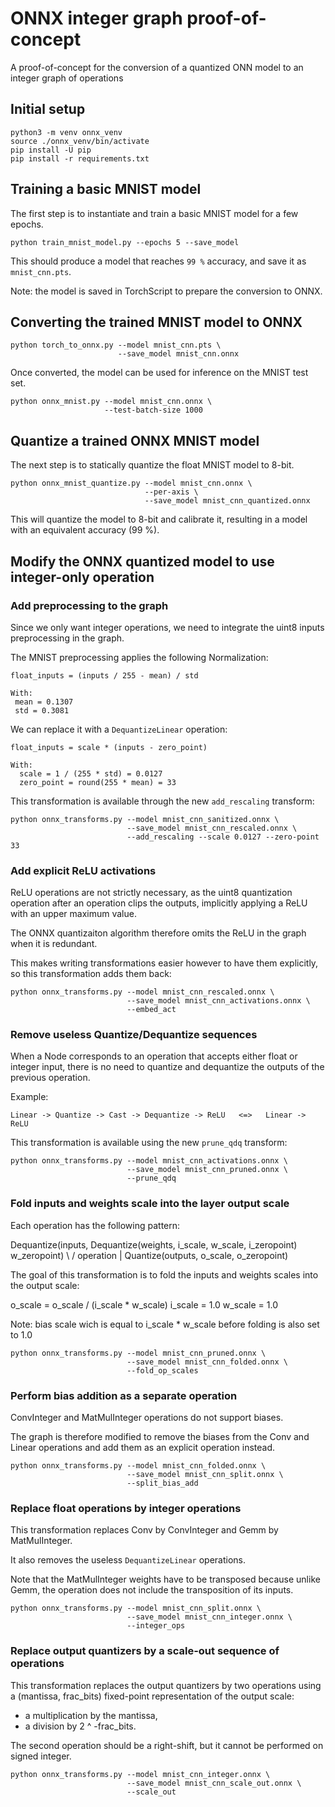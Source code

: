 # ONNX integer graph proof-of-concept
A proof-of-concept for the conversion of a quantized ONN model to an integer graph of operations

## Initial setup

```
python3 -m venv onnx_venv
source ./onnx_venv/bin/activate
pip install -U pip
pip install -r requirements.txt
```

## Training a basic MNIST model

The first step is to instantiate and train a basic MNIST model for a few epochs.

```
python train_mnist_model.py --epochs 5 --save_model
```

This should produce a model that reaches `99 %` accuracy, and save it as `mnist_cnn.pts`.

Note: the model is saved in TorchScript to prepare the conversion to ONNX.

## Converting the trained MNIST model to ONNX

```
python torch_to_onnx.py --model mnist_cnn.pts \
                        --save_model mnist_cnn.onnx
```

Once converted, the model can be used for inference on the MNIST test set.

```
python onnx_mnist.py --model mnist_cnn.onnx \
                     --test-batch-size 1000
```

## Quantize a trained ONNX MNIST model

The next step is to statically quantize the float MNIST model to 8-bit.

```
python onnx_mnist_quantize.py --model mnist_cnn.onnx \
                              --per-axis \
                              --save_model mnist_cnn_quantized.onnx
```

This will quantize the model to 8-bit and calibrate it, resulting in a model
with an equivalent accuracy (99 %).

## Modify the ONNX quantized model to use integer-only operation

### Add preprocessing to the graph

Since we only want integer operations, we need to integrate the uint8 inputs preprocessing in the graph.

The MNIST preprocessing applies the following Normalization:

```
float_inputs = (inputs / 255 - mean) / std

With:
 mean = 0.1307
 std = 0.3081
```

We can replace it with a `DequantizeLinear` operation:

```
float_inputs = scale * (inputs - zero_point)

With:
  scale = 1 / (255 * std) = 0.0127
  zero_point = round(255 * mean) = 33
```

This transformation is available through the new `add_rescaling` transform:

```
python onnx_transforms.py --model mnist_cnn_sanitized.onnx \
                          --save_model mnist_cnn_rescaled.onnx \
                          --add_rescaling --scale 0.0127 --zero-point 33
```

### Add explicit ReLU activations

ReLU operations are not strictly necessary, as the uint8 quantization operation after an operation clips the outputs,
implicitly applying a ReLU with an upper maximum value.

The ONNX quantizaiton algorithm therefore omits the ReLU in the graph when it is redundant.

This makes writing transformations easier however to have them explicitly, so this transformation adds them back:

```
python onnx_transforms.py --model mnist_cnn_rescaled.onnx \
                          --save_model mnist_cnn_activations.onnx \
                          --embed_act
```


### Remove useless Quantize/Dequantize sequences

When a Node corresponds to an operation that accepts either float or integer
input, there is no need to quantize and dequantize the outputs of the previous
operation.

Example:

```
Linear -> Quantize -> Cast -> Dequantize -> ReLU   <=>   Linear -> ReLU
```

This transformation is available using the new `prune_qdq` transform:

```
python onnx_transforms.py --model mnist_cnn_activations.onnx \
                          --save_model mnist_cnn_pruned.onnx \
                          --prune_qdq
```

### Fold inputs and weights scale into the layer output scale

Each operation has the following pattern:

Dequantize(inputs,           Dequantize(weights,
           i_scale,                     w_scale,
           i_zeropoint)                 w_zeropoint)
                 \              /
                     operation
                         |
                      Quantize(outputs, o_scale, o_zeropoint)

The goal of this transformation is to fold the inputs and weights scales into
the output scale:

o_scale = o_scale / (i_scale * w_scale)
i_scale = 1.0
w_scale = 1.0

Note: bias scale wich is equal to i_scale * w_scale before folding is also set to 1.0

```
python onnx_transforms.py --model mnist_cnn_pruned.onnx \
                          --save_model mnist_cnn_folded.onnx \
                          --fold_op_scales
```

### Perform bias addition as a separate operation

ConvInteger and MatMulInteger operations do not support biases.

The graph is therefore modified to remove the biases from the Conv and Linear operations and
add them as an explicit operation instead.

```
python onnx_transforms.py --model mnist_cnn_folded.onnx \
                          --save_model mnist_cnn_split.onnx \
                          --split_bias_add
```

### Replace float operations by integer operations

This transformation replaces Conv by ConvInteger and Gemm by MatMulInteger.

It also removes the useless `DequantizeLinear` operations.

Note that the MatMulInteger weights have to be transposed because unlike Gemm,
the operation does not include the transposition of its inputs.

```
python onnx_transforms.py --model mnist_cnn_split.onnx \
                          --save_model mnist_cnn_integer.onnx \
                          --integer_ops
```

### Replace output quantizers by a scale-out sequence of operations

This transformation replaces the output quantizers by two operations
using a (mantissa, frac_bits) fixed-point representation of the output scale:

- a multiplication by the mantissa,
- a division by 2 ^ -frac_bits.

The second operation should be a right-shift, but it cannot be performed on signed integer.

```
python onnx_transforms.py --model mnist_cnn_integer.onnx \
                          --save_model mnist_cnn_scale_out.onnx \
                          --scale_out
```
